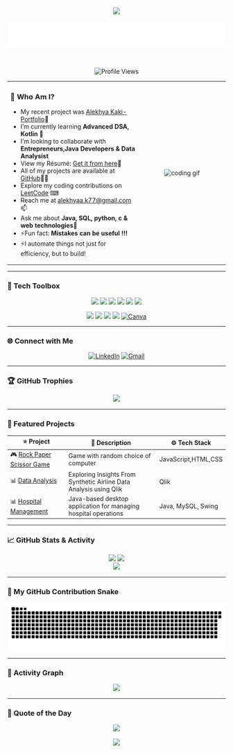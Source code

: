 <!-- 🌈 Stylish and Interactive GitHub Profile README for Manibabu DNV -->
<img src="https://user-images.githubusercontent.com/74038190/212284115-f47cd8ff-2ffb-4b04-b5bf-4d1c14c0247f.gif" width="100%" height="1" align="center" />
<!-- Name Badge -->
<p align="center">
  <img src="https://img.shields.io/badge/Hey%20I'm%20Alekhya%20Kaki-✨-blueviolet?style=for-the-badge&logo=github&logoColor=white" />
</p>

<!-- Typing SVG Animation -->
<p align="center">
  <img src="https://github.com/Kaki-Alekhya/Kaki-Alekhya/blob/main/download.svg" />
</p>
<img src="https://user-images.githubusercontent.com/74038190/212284115-f47cd8ff-2ffb-4b04-b5bf-4d1c14c0247f.gif" width="100%" height="1" align="center" />
<!-- Profile View Counter -->
<p align="center">
  <img src="https://komarev.com/ghpvc/?username=Kaki-Alekhya&label=Profile%20Views&color=2ECf49&style=flat" alt="Profile Views" width="120" height="20" />
</p>


<table>
  <tr>
    <!-- Text Column -->
    <td width="60%" valign="top">
      <h3>🚀 Who Am I?</h3>
      <ul>
        <li> My recent project was <a href="https://github.com/Kaki-Alekhya/Kaki-Alekhya">Alekhya Kaki-Portfolio</a>🔭</li>
      <li> I’m currently learning <b> Advanced DSA, Kotlin 🌱</b></li>
      <li> I’m looking to collaborate with <b> Entrepreneurs,Java Developers & Data Analysist </b></li>
         <li> View my Résumé: <a href="https://drive.google.com/file/d/1bzsHQRvEZmgcSHnqXU5LCJUe8P6860Mu/view?usp=sharing"> Get it from here</a>📄</li>
      <li> All of my projects are available at <a href="https://github.com/Kaki-Alekhya">GitHub</a>👩‍💻</li>
       <li>Explore my coding contributions on <a href="https://leetcode.com/u/alekhya_kaki">LeetCode</a> ⌨</li>
      <li> Reach me at <a href="mailto:alekhyaa.k77@gmail.com">alekhyaa.k77@gmail.com</a>📫</li>
        <li>Ask me about <b>Java, SQL, python, c & web technologies💬</b></li>
      <li>⚡Fun fact: <b>Mistakes can be useful !!!</b></li>
      <li>⚡I automate things not just for efficiency, but to build!</li>
      </ul>
    </td>
    <!-- GIF Column -->
    <td width="40%" align="center">
      <img src="https://media.giphy.com/media/qgQUggAC3Pfv687qPC/giphy.gif" width="100%" height="260" alt="coding gif" />
    </td>
  </tr>
</table>

---

### 🧰 Tech Toolbox

<p align="center">
  <a href="https://en.wikipedia.org/wiki/Java_(programming_language)" target="_blank"><img src="https://skillicons.dev/icons?i=java" /></a>
  <a href="https://en.wikipedia.org/wiki/Python_(programming_language)" target="_blank"><img src="https://skillicons.dev/icons?i=python" /></a>
  <a href="https://en.wikipedia.org/wiki/HTML" target="_blank"><img src="https://skillicons.dev/icons?i=html" /></a>
  <a href="https://en.wikipedia.org/wiki/CSS" target="_blank"><img src="https://skillicons.dev/icons?i=css" /></a>
  <a href="https://en.wikipedia.org/wiki/MySQL" target="_blank"><img src="https://skillicons.dev/icons?i=mysql" /></a>
  <a href="https://en.wikipedia.org/wiki/Git" target="_blank"><img src="https://skillicons.dev/icons?i=git" /></a>
 
  
</p>

<p align="center">
  <a href="https://en.wikipedia.org/wiki/Visual_Studio_Code" target="_blank"><img src="https://skillicons.dev/icons?i=vscode" /></a>
  <a href="https://en.wikipedia.org/wiki/Eclipse_(software)" target="_blank"><img src="https://skillicons.dev/icons?i=eclipse" /></a>
  <a href="https://en.wikipedia.org/wiki/GitHub" target="_blank"><img src="https://skillicons.dev/icons?i=github" /></a>
  <a href="https://en.wikipedia.org/wiki/Figma_(software)" target="_blank"><img src="https://skillicons.dev/icons?i=figma" /></a>
  <a href="https://en.wikipedia.org/wiki/Canva" target="_blank"><img src="https://img.icons8.com/color/48/000000/canva.png" width="48" height="48" alt="Canva" /></a>
</p>

---

### 🌐 Connect with Me

<p align="center">
  <a href=" www.linkedin.com/in/alekhya-kaki" target="_blank"><img src="https://img.icons8.com/color/48/000000/linkedin.png" width="70" alt="LinkedIn" /></a>
  <a href="mailto:alekhyaa.k77@gmail.com"><img src="https://img.icons8.com/color/48/000000/gmail-new.png" width="70" alt="Gmail" /></a>
</p>

---

### 🏆 GitHub Trophies

<p align="center">
  <img src="https://github-profile-trophy.vercel.app/?username=Kaki-Alekhya&theme=gruvbox&column=7&margin-w=15&title=Commits,Repositories,Experience,Stars,Followers,PullRequest,Reviews" />
</p>





---

### 🚀 Featured Projects

<div align="center">

| ⭐ Project | 🚀 Description | ⚙️ Tech Stack |
|-------------|----------------|---------------|
| 🎮 [Rock Paper Scissor Game](https://github.com/Kaki-Alekhya/rock_paper_scissor) | Game with random choice of computer | JavaScript,HTML,CSS |
| 📊 [Data Analysis](https://github.com/Kaki-Alekhya/Airlines-project) | Exploring Insights From Synthetic Airline Data Analysis using Qlik |Qlik|
| 📊 [Hospital Management](https://github.com/Kaki-Alekhya/Hospital_Management) | Java-based desktop application for managing hospital operations |Java, MySQL, Swing|



</div>

---

### 📈 GitHub Stats & Activity

<div align="center">
  <img src="https://github-readme-stats.vercel.app/api?username=Kaki-Alekhya&show_icons=true&theme=radical" height="170" />
  <img src="https://github-readme-stats.vercel.app/api/top-langs/?username=Kaki-Alekhya&layout=compact&theme=radical" height="170"/>
</div>

<div align="center">
  <img src="https://streak-stats.demolab.com/?user=Kaki-Alekhya&theme=tokyonight" height="170"/>
</div>


---

### 🐍 My GitHub Contribution Snake


  ![snake gif](https://github.com/Kaki-Alekhya/Kaki-Alekhya/blob/output/github-snake.svg)


---

### 🎨 Activity Graph

<p align="center">
 <img src="https://github-readme-activity-graph.vercel.app/graph?username=Kaki-Alekhya&theme=react&area=true&area_color=FF00FF&color=00FFFF&point=FFFFFF&line=00FFD1" />
</p>

---

### 💬 Quote of the Day

<p align="center">
  <img src="https://quotes-github-readme.vercel.app/api?type=horizontal&theme=radical" />
</p>

<p align="center">
  <img src="https://capsule-render.vercel.app/api?type=waving&color=0:FF00FF,100:00FFFF&height=100&section=footer&text=%20Built%20by%20ALEKHYA%20&fontAlign=center&fontColor=FFFFFF&fontSize=18" />
</p>
